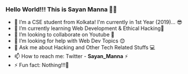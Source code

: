 ### Hello World!!! This is Sayan Manna 👋✨

- 🔭 I’m a CSE student from Kolkata! I'm currently in 1st Year (2019)... 😎
- 🌱 I’m currently learning Web Development & Ethical Hacking💖 
- 👯 I’m looking to collaborate on Youtube 🤩
- 🤔 I’m looking for help with Web Dev Topics 😊
- 💬 Ask me about Hacking and Other Tech Related Stuffs 💻
- 📫 How to reach me: Twitter - __Sayan_Manna__ ⚡
- ⚡ Fun fact: Nothing!!!🥱

